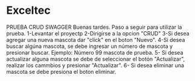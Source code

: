 # Exceltec
PRUEBA CRUD SWAGGER
Buenas tardes.
Paso a seguir para utilizar la prueba.
1-Levantar el proyectp
2-Dirigirse a la opcion "CRUD"
3-Si desea agregar una nueva mascota dar "click" en el boton "Nuevo".
4-Si desea buscar algúna mascota, se debe ingresar un número de mascota y presionar buscar. Ejemplo: Número 99 mascota de prueba.
5- Si desea actualizar alguna mascota se debe de seleccionar el botón "Actualizar", realizar los cammbios y presionar "Actualizar".
6- Si desea eliminar una mascota se debe presiona el boton eliminar. 
